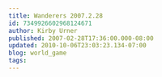 ```yaml
---
title: Wanderers 2007.2.28
id: 7349926602968124671
author: Kirby Urner
published: 2007-02-28T17:36:00.000-08:00
updated: 2010-10-06T23:03:23.134-07:00
blog: world_game
tags: 
---
```


